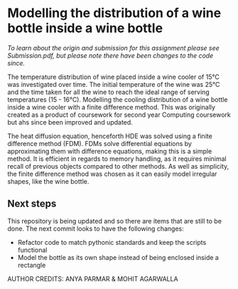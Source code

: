 # Modelling the distribution of a wine bottle inside a wine bottle

_To learn about the origin and submission for this assignment please see Submission.pdf, but please note there have been changes to the code since._

The temperature distribution of wine placed inside a wine cooler of 15°C was investigated over time. The initial temperature of the wine was 25°C and the time taken for all the wine to reach the ideal range of serving temperatures (15 - 16°C). Modelling the cooling distribution of a wine bottle inside a wine cooler with a finite difference method. This was originally created as a product of coursework for second year Computing coursework but ahs since been improved and updated.

The heat diffusion equation, henceforth HDE was solved using a finite difference method (FDM). FDMs solve differential equations by approximating them with difference equations, making this is a simple method. It is efficient in regards to memory handling, as it requires minimal recall of previous objects compared to other methods. As well as simplicity, the finite difference method was chosen as it can easily model irregular shapes, like the wine bottle.

## Next steps
This repository is being updated and so there are items that are still to be done. The next commit looks to have the following changes:
- Refactor code to match pythonic standards and keep the scripts functional
- Model the bottle as its own shape instead of being enclosed inside a rectangle

AUTHOR CREDITS: ANYA PARMAR & MOHIT AGARWALLA